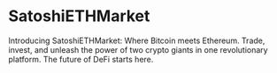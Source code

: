 # SatoshiETHMarket
Introducing SatoshiETHMarket: Where Bitcoin meets Ethereum. Trade, invest, and unleash the power of two crypto giants in one revolutionary platform. The future of DeFi starts here.
